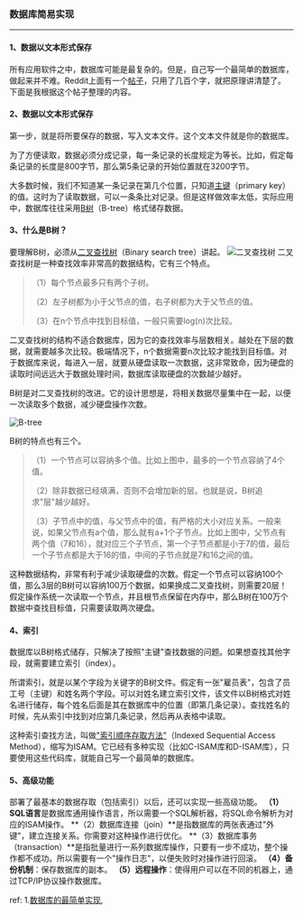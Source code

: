 ### 数据库简易实现
***

#### 1、数据以文本形式保存
所有应用软件之中，数据库可能是最复杂的。但是，自己写一个最简单的数据库，做起来并不难。Reddit上面有一个[帖子](http://www.reddit.com/r/Database/comments/27u6dy/how_do_you_build_a_database/ciggal8)，只用了几百个字，就把原理讲清楚了。下面是我根据这个帖子整理的内容。



#### 2、数据以文本形式保存
第一步，就是将所要保存的数据，写入文本文件。这个文本文件就是你的数据库。

为了方便读取，数据必须分成记录，每一条记录的长度规定为等长。比如，假定每条记录的长度是800字节，那么第5条记录的开始位置就在3200字节。

大多数时候，我们不知道某一条记录在第几个位置，只知道[主键](http://zh.wikipedia.org/zh/%E5%85%B3%E7%B3%BB%E9%94%AE)（primary key）的值。这时为了读取数据，可以一条条比对记录。但是这样做效率太低，实际应用中，数据库往往采用[B树](http://en.wikipedia.org/wiki/B-tree)（B-tree）格式储存数据。



#### 3、什么是B树？
要理解B树，必须从[二叉查找树](http://zh.wikipedia.org/wiki/%E4%BA%8C%E5%85%83%E6%90%9C%E5%B0%8B%E6%A8%B9)（Binary search tree）讲起。
![二叉查找树](http://images.cnblogs.com/cnblogs_com/prayjourney/1041349/o_bt1.png)
二叉查找树是一种查找效率非常高的数据结构，它有三个特点。
> （1）每个节点最多只有两个子树。
>
> （2）左子树都为小于父节点的值，右子树都为大于父节点的值。
>
> （3）在n个节点中找到目标值，一般只需要log(n)次比较。

二叉查找树的结构不适合数据库，因为它的查找效率与层数相关。越处在下层的数据，就需要越多次比较。极端情况下，n个数据需要n次比较才能找到目标值。对于数据库来说，每进入一层，就要从硬盘读取一次数据，这非常致命，因为硬盘的读取时间远远大于数据处理时间，数据库读取硬盘的次数越少越好。

B树是对二叉查找树的改进。它的设计思想是，将相关数据尽量集中在一起，以便一次读取多个数据，减少硬盘操作次数。

![B-tree](http://images.cnblogs.com/cnblogs_com/prayjourney/1041349/o_bt2.png)

B树的特点也有三个。
> （1）一个节点可以容纳多个值。比如上图中，最多的一个节点容纳了4个值。
>
> （2）除非数据已经填满，否则不会增加新的层。也就是说，B树追求"层"越少越好。
>
> （3）子节点中的值，与父节点中的值，有严格的大小对应关系。一般来说，如果父节点有a个值，那么就有a+1个子节点。比如上图中，父节点有两个值（7和16），就对应三个子节点，第一个子节点都是小于7的值，最后一个子节点都是大于16的值，中间的子节点就是7和16之间的值。

这种数据结构，非常有利于减少读取硬盘的次数。假定一个节点可以容纳100个值，那么3层的B树可以容纳100万个数据，如果换成二叉查找树，则需要20层！假定操作系统一次读取一个节点，并且根节点保留在内存中，那么B树在100万个数据中查找目标值，只需要读取两次硬盘。



#### 4、索引
数据库以B树格式储存，只解决了按照"主键"查找数据的问题。如果想查找其他字段，就需要建立索引（index）。

所谓索引，就是以某个字段为关键字的B树文件。假定有一张"雇员表"，包含了员工号（主键）和姓名两个字段。可以对姓名建立索引文件，该文件以B树格式对姓名进行储存，每个姓名后面是其在数据库中的位置（即第几条记录）。查找姓名的时候，先从索引中找到对应第几条记录，然后再从表格中读取。

这种索引查找方法，叫做["索引顺序存取方法"](http://en.wikipedia.org/wiki/ISAM)（Indexed Sequential Access Method），缩写为ISAM。它已经有多种实现（比如C-ISAM库和D-ISAM库），只要使用这些代码库，就能自己写一个最简单的数据库。



#### 5、高级功能
部署了最基本的数据存取（包括索引）以后，还可以实现一些高级功能。
**（1）SQL语言**是数据库通用操作语言，所以需要一个SQL解析器，将SQL命令解析为对应的ISAM操作。
**（2）数据库连接（join）**是指数据库的两张表通过"外键"，建立连接关系。你需要对这种操作进行优化。
**（3）数据库事务（transaction）**是指批量进行一系列数据库操作，只要有一步不成功，整个操作都不成功。所以需要有一个"操作日志"，以便失败时对操作进行回滚。
**（4）备份机制**：保存数据库的副本。
**（5）远程操作**：使得用户可以在不同的机器上，通过TCP/IP协议操作数据库。

ref:
1.[数据库的最简单实现](http://www.ruanyifeng.com/blog/2014/07/database_implementation.html), 